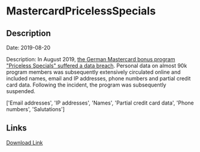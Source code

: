 # MastercardPricelessSpecials

## Description

Date: 2019-08-20

Description:
In August 2019, <a href="https://www.spiegel.de/netzwelt/web/mastercard-datenleck-bei-bonusprogramm-a-1282697.html" target="_blank" rel="noopener">the German Mastercard bonus program &quot;Priceless Specials&quot; suffered a data breach</a>. Personal data on almost 90k program members was subsequently extensively circulated online and included names, email and IP addresses, phone numbers and partial credit card data. Following the incident, the program was subsequently suspended.


['Email addresses', 'IP addresses', 'Names', 'Partial credit card data', 'Phone numbers', 'Salutations']

## Links

[Download Link](https://link-to.net/1229997/894.9351836718074/dynamic/?r=c3BlY2lhbHMubWFzdGVyY2FyZC5kZQ==)
